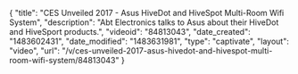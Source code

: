 {
    "title": "CES Unveiled 2017 - Asus HiveDot and HiveSpot Multi-Room Wifi System",
    "description": "Abt Electronics talks to Asus about their HiveDot and HiveSport products.",
    "videoid": "84813043",
    "date_created": "1483602431",
    "date_modified": "1483631981",
    "type": "captivate",
    "layout": "video",
    "url": "\/v\/ces-unveiled-2017-asus-hivedot-and-hivespot-multi-room-wifi-system\/84813043"
}